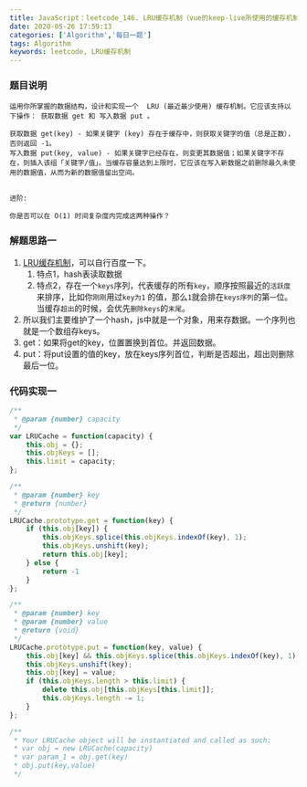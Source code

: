 ```yaml
---
title: JavaScript：leetcode_146. LRU缓存机制（vue的keep-live所使用的缓存机制）
date: 2020-05-26 17:59:13
categories: ['Algorithm','每日一题']
tags: Algorithm
keywords: leetcode, LRU缓存机制
---
```


### 题目说明
```
运用你所掌握的数据结构，设计和实现一个  LRU (最近最少使用) 缓存机制。它应该支持以下操作： 获取数据 get 和 写入数据 put 。

获取数据 get(key) - 如果关键字 (key) 存在于缓存中，则获取关键字的值（总是正数），否则返回 -1。
写入数据 put(key, value) - 如果关键字已经存在，则变更其数据值；如果关键字不存在，则插入该组「关键字/值」。当缓存容量达到上限时，它应该在写入新数据之前删除最久未使用的数据值，从而为新的数据值留出空间。

 
进阶:

你是否可以在 O(1) 时间复杂度内完成这两种操作？
```
<!-- more -->

### 解题思路一
1. [LRU缓存机制](https://baike.baidu.com/item/LRU)，可以自行百度一下。
	1. 特点1，hash表读取数据
	2. 特点2，存在一个`keys`序列，代表缓存的所有`key`，顺序按照最近的`活跃度`来排序，比如你`刚刚`用过`key为1` 的值，那么`1`就会排在`keys序列`的第`一`位。当缓存`超出`的时候，会优先`删除keys`的`末尾`。
2. 所以我们主要维护了一个hash，js中就是一个对象，用来存数据。一个序列也就是一个数组存keys。
3. get：如果将get的key，位置置换到首位。并返回数据。
4. put：将put设置的值的key，放在keys序列首位，判断是否超出，超出则删除最后一位。
### 代码实现一
```javascript
/**
 * @param {number} capacity
 */
var LRUCache = function(capacity) {
    this.obj = {};
    this.objKeys = [];
    this.limit = capacity;
};

/** 
 * @param {number} key
 * @return {number}
 */
LRUCache.prototype.get = function(key) {
    if (this.obj[key]) {
        this.objKeys.splice(this.objKeys.indexOf(key), 1);
        this.objKeys.unshift(key);
        return this.obj[key];
    } else {
        return -1
    }
};

/** 
 * @param {number} key 
 * @param {number} value
 * @return {void}
 */
LRUCache.prototype.put = function(key, value) {
    this.obj[key] && this.objKeys.splice(this.objKeys.indexOf(key), 1);
    this.objKeys.unshift(key);
    this.obj[key] = value;
    if (this.objKeys.length > this.limit) {
        delete this.obj[this.objKeys[this.limit]];
        this.objKeys.length -= 1;
    }
};

/**
 * Your LRUCache object will be instantiated and called as such:
 * var obj = new LRUCache(capacity)
 * var param_1 = obj.get(key)
 * obj.put(key,value)
 */
```